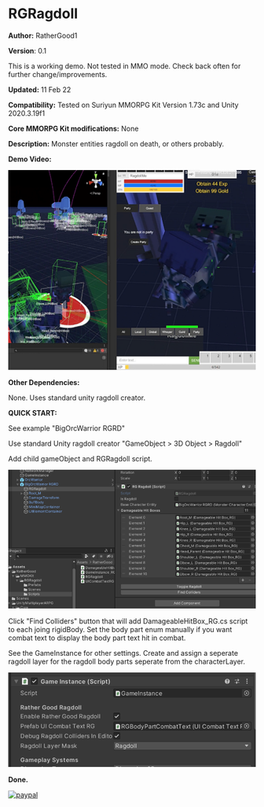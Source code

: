 # RGRagdoll


**Author:** RatherGood1

**Version**: 0.1

This is a working demo. Not tested in MMO mode. Check back often for further change/improvements.

**Updated:** 11 Feb 22

**Compatibility:** Tested on Suriyun MMORPG Kit Version 1.73c and Unity 2020.3.19f1

**Core MMORPG Kit modifications:** None

**Description:** Monster entities ragdoll on death, or others probably.

**Demo Video:**

[![RGRagdoll](media/RGRagdollPic.png)](https://youtu.be/4H9hedYt1x8)

**Other Dependencies:**

None. Uses standard unity ragdoll creator.

**QUICK START:**

See example "BigOrcWarrior RGRD"

Use standard Unity ragdoll creator "GameObject > 3D Object > Ragdoll"

Add child gameObject and RGRagdoll script.

![RGRagdoll](media/RagdollSetup.png)

Click "Find Colliders" button that will add DamageableHitBox_RG.cs script to each joing rigidBody.  Set the body part enum manually if you want combat text to display the body part text hit in combat.

See the GameInstance for other settings.  Create and assign a seperate ragdoll layer for the ragdoll body parts seperate from the characterLayer.

![RGRagdoll](media/GameInstanceRGRagdoll.png)





**Done.**


[![paypal](https://www.paypalobjects.com/en_US/i/btn/btn_donateCC_LG.gif)](https://www.paypal.com/cgi-bin/webscr?cmd=_s-xclick&hosted_button_id=L7RYB7NRR78L6)